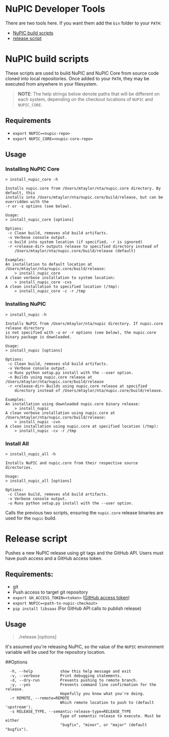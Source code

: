 # NuPIC Developer Tools

There are two tools here. If you want them add the `bin` folder to your `PATH`:

- [NuPIC build scripts](#nupic-build-scripts)
- [release script](#release-script)

# NuPIC build scripts

These scripts are used to build NuPIC and NuPIC Core from source code cloned into local repositories. Once added to your `PATH`, they may be executed from anywhere in your filesystem. 

> **NOTE**: The help strings below denote paths that will be different on each system, depending on the checkout locations of `NUPIC` and `NUPIC_CORE`. 

## Requirements

- `export NUPIC=<nupic-repo>`
- `export NUPIC_CORE=<nupic-core-repo>`

## Usage

### Installing NuPIC Core

`> install_nupic_core -h`

```
Installs nupic.core from /Users/mtaylor/nta/nupic.core directory. By default, this
installs into /Users/mtaylor/nta/nupic.core/build/release, but can be overridden with the
-r or -s options (see below).

Usage:
> install_nupic_core [options]

Options:
 -c Clean build, removes old build artifacts.
 -v Verbose console output.
 -s build into system location (if specified, -r is ignored)
 -r <release-dir> outputs release to specified directory instead of
    /Users/mtaylor/nta/nupic.core/build/release (default)

Examples:
An installation to default location at /Users/mtaylor/nta/nupic.core/build/release:
    > install_nupic_core
A clean verbose installation to system location:
    > install_nupic_core -cvs
A clean installation to specified location (/tmp):
    > install_nupic_core -c -r /tmp
```

### Installing NuPIC

`> install_nupic -h`

```
Installs NuPIC from /Users/mtaylor/nta/nupic directory. If nupic.core release directory
is not specified with -u or -r options (see below), the nupic.core
binary package is downloaded.

Usage:
> install_nupic [options]

Options:
 -c Clean build, removes old build artifacts.
 -v Verbose console output.
 -u Runs python setup.py install with the --user option.
 -n Builds using nupic.core release at /Users/mtaylor/nta/nupic.core/build/release
 -r <release-dir> Builds using nupic.core release at specified
    directory instead of /Users/mtaylor/nta/nupic.core/build/release.

Examples:
An installation using downloaded nupic.core binary release:
    > install_nupic
A clean verbose installation using nupic.core at
/Users/mtaylor/nta/nupic.core/build/release:
    > install_nupic -cvn
A clean installation using nupic.core at specified location (/tmp):
    > install_nupic -cv -r /tmp
```

### Install All

`> install_nupic_all -h` 

```
Installs NuPIC and nupic.core from their respective source directories.

Usage:
> install_nupic_all [options]

Options:
 -c Clean build, removes old build artifacts.
 -v Verbose console output.
 -u Runs python setup.py install with the --user option.
```

Calls the previous two scripts, ensuring the `nupic.core` release binaries are used for the `nupic` build. 

# Release script

Pushes a new NuPIC release using git tags and the GitHub API. Users must have push access and a GitHub access token.

## Requirements:
- git
- Push access to target git repository
- `export GH_ACCESS_TOKEN=<token>` ([GitHub access token](https://github.com/blog/1509-personal-api-tokens))
- `export NUPIC=<path-to-nupic-checkout>`
- `pip install libsaas` (For GitHub API calls to publish release)

## Usage

> ./release [options]

It's assumed you're releasing NuPIC, so the value of the `NUPIC` environment variable will be used for the repository location.

##Options
```
  -h, --help            show this help message and exit
  -v, --verbose         Print debugging statements.
  -d, --dry-run         Prevents pushing to remote branch.
  -y, --yes             Prevents command line confirmation for the release.
                        Hopefully you know what you're doing.
  -r REMOTE, --remote=REMOTE
                        Which remote location to push to (default 'upstream').
  -s RELEASE_TYPE, --semantic-release-type=RELEASE_TYPE
                        Type of semantic release to execute. Must be either
                        "bugfix", "minor", or "major" (default "bugfix").
```
